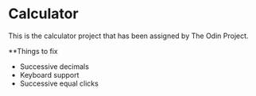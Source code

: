 # Calculator
This is the calculator project that has been assigned by The Odin Project.

**Things to fix
- Successive decimals
- Keyboard support
- Successive equal clicks
